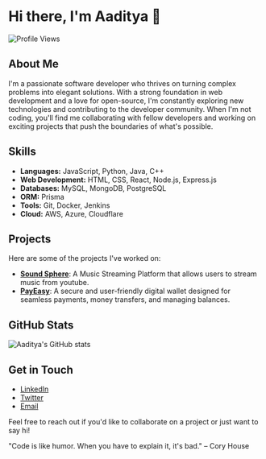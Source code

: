 # Hi there, I'm Aaditya 👋

![Profile Views](https://komarev.com/ghpvc/?username=aaditya2907)

## About Me

I'm a passionate software developer who thrives on turning complex problems into elegant solutions. With a strong foundation in web development and a love for open-source, I'm constantly exploring new technologies and contributing to the developer community. When I'm not coding, you'll find me collaborating with fellow developers and working on exciting projects that push the boundaries of what's possible.

## Skills

- **Languages:** JavaScript, Python, Java, C++
- **Web Development:** HTML, CSS, React, Node.js, Express.js
- **Databases:** MySQL, MongoDB, PostgreSQL
- **ORM:** Prisma
- **Tools:** Git, Docker, Jenkins
- **Cloud:** AWS, Azure, Cloudflare

## Projects

Here are some of the projects I've worked on:

- [**Sound Sphere**](https://github.com/aaditya2907/SoundSphere): A Music Streaming Platform that allows users to stream music from youtube.
- [**PayEasy**](https://github.com/aaditya2907/PayEasy): A secure and user-friendly digital wallet designed for seamless payments, money transfers, and managing balances.

## GitHub Stats

![Aaditya's GitHub stats](https://github-readme-stats.vercel.app/api?username=aaditya2907&show_icons=true&theme=radical)

## Get in Touch

- [LinkedIn](https://www.linkedin.com/in/aaditya2907)
- [Twitter](https://x.com/not__Aaditya)
- [Email](mailto:aaaditya1314@gmail.com)

Feel free to reach out if you'd like to collaborate on a project or just want to say hi!

"Code is like humor. When you have to explain it, it's bad." – Cory House
